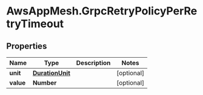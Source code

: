 # AwsAppMesh.GrpcRetryPolicyPerRetryTimeout

## Properties

Name | Type | Description | Notes
------------ | ------------- | ------------- | -------------
**unit** | [**DurationUnit**](DurationUnit.md) |  | [optional] 
**value** | **Number** |  | [optional] 



